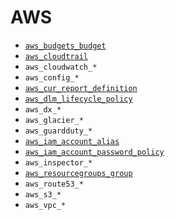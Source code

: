 # AWS
- [`aws_budgets_budget`](https://www.terraform.io/docs/providers/aws/r/budgets_budget.html)
- [`aws_cloudtrail`](https://www.terraform.io/docs/providers/aws/r/cloudtrail.html)
- `aws_cloudwatch_*`
- `aws_config_*`
- [`aws_cur_report_definition`](https://www.terraform.io/docs/providers/aws/r/cur_report_definition.html)
- [`aws_dlm_lifecycle_policy`](https://www.terraform.io/docs/providers/aws/r/dlm_lifecycle_policy.html)
- `aws_dx_*`
- `aws_glacier_*`
- `aws_guardduty_*`
- [`aws_iam_account_alias`](https://www.terraform.io/docs/providers/aws/r/iam_account_alias.html)
- [`aws_iam_account_password_policy`](https://www.terraform.io/docs/providers/aws/r/iam_account_password_policy.html)
- `aws_inspector_*`
- [`aws_resourcegroups_group`](https://www.terraform.io/docs/providers/aws/r/resourcegroups_group.html)
- `aws_route53_*`
- `aws_s3_*`
- `aws_vpc_*`

